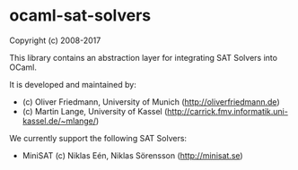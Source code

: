 ocaml-sat-solvers
==================

Copyright (c) 2008-2017

This library contains an abstraction layer for integrating SAT Solvers into OCaml.

It is developed and maintained by:
- (c) Oliver Friedmann, University of Munich (http://oliverfriedmann.de)
- (c) Martin Lange, University of Kassel (http://carrick.fmv.informatik.uni-kassel.de/~mlange/)

We currently support the following SAT Solvers:
- MiniSAT (c) Niklas Eén, Niklas Sörensson (http://minisat.se)
